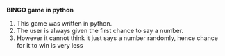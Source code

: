 **BINGO game in python**

1. This game was written in python.
2. The user is always given the first chance to say a number.
3. However it cannot think it just says a number randomly, hence chance for it to win is very less
